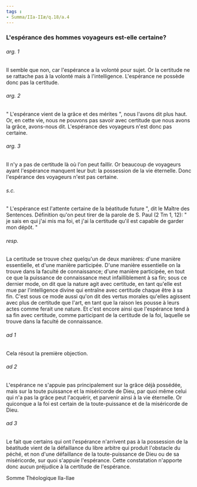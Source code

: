 ```yaml
---
tags : 
- Summa/IIa-IIæ/q.18/a.4
---
```


### L'espérance des hommes voyageurs est-elle certaine?

###### arg. 1
Il semble que non, car l'espérance a la volonté pour sujet. Or la certitude ne se rattache pas à la volonté mais à l'intelligence. L'espérance ne possède donc pas la certitude. 

###### arg. 2
" L'espérance vient de la grâce et des mérites ", nous l'avons dit plus haut. Or, en cette vie, nous ne pouvons pas savoir avec certitude que nous avons la grâce, avons-nous dit. L'espérance des voyageurs n'est donc pas certaine. 

###### arg. 3
Il n'y a pas de certitude là où l'on peut faillir. Or beaucoup de voyageurs ayant l'espérance manquent leur but: la possession de la vie éternelle. Donc l'espérance des voyageurs n'est pas certaine. 

###### s.c.
" L'espérance est l'attente certaine de la béatitude future ", dit le Maître des Sentences. Définition qu'on peut tirer de la parole de S. Paul (2 Tm 1, 12): " je sais en qui j'ai mis ma foi, et j'ai la certitude qu'il est capable de garder mon dépôt. " 

###### resp.
La certitude se trouve chez quelqu'un de deux manières: d'une manière essentielle, et d'une manière participée. D'une manière essentielle on la trouve dans la faculté de connaissance; d'une manière participée, en tout ce que la puissance de connaissance meut infailliblement à sa fin; sous ce dernier mode, on dit que la nature agit avec certitude, en tant qu'elle est mue par l'intelligence divine qui entraîne avec certitude chaque être à sa fin. C'est sous ce mode aussi qu'on dit des vertus morales qu'elles agissent avec plus de certitude que l'art, en tant que la raison les pousse à leurs actes comme ferait une nature. Et c'est encore ainsi que l'espérance tend à sa fin avec certitude, comme participant de la certitude de la foi, laquelle se trouve dans la faculté de connaissance. 

###### ad 1
Cela résout la première objection. 

###### ad 2
L'espérance ne s'appuie pas principalement sur la grâce déjà possédée, mais sur la toute puissance et la miséricorde de Dieu, par quoi même celui qui n'a pas la grâce peut l'acquérir, et parvenir ainsi à la vie éternelle. Or quiconque a la foi est certain de la toute-puissance et de la miséricorde de Dieu. 

###### ad 3
Le fait que certains qui ont l'espérance n'arrivent pas à la possession de la béatitude vient de la défaillance du libre arbitre qui produit l'obstacle du péché, et non d'une défaillance de la toute-puissance de Dieu ou de sa miséricorde, sur quoi s'appuie l'espérance. Cette constatation n'apporte donc aucun préjudice à la certitude de l'espérance. 

Somme Théologique IIa-IIae 

